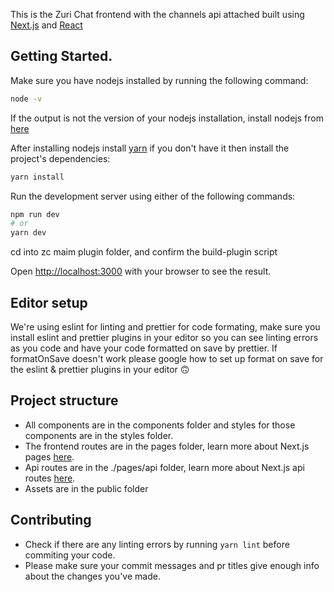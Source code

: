 This is the Zuri Chat frontend with the channels api attached  built using [Next.js](https://nextjs.org/) and [React](https://reactjs.org/)

## Getting Started.

Make sure you have nodejs installed by running the following command:

```bash
node -v
```

If the output is not the version of your nodejs installation, install nodejs from [here](https://nodejs.org/en/download/)

After installing nodejs install [yarn](https://www.npmjs.com/package/yarn) if you don't have it then install the project's dependencies:

```bash
yarn install
```

Run the development server using either of the following commands:

```bash
npm run dev
# or
yarn dev
```
cd into zc maim plugin folder, and confirm the build-plugin script

Open [http://localhost:3000](http://localhost:3000) with your browser to see the result.

## Editor setup

We're using eslint for linting and prettier for code formating, make sure you install eslint and prettier plugins in your editor so you can
see linting errors as you code and have your code formatted on save by prettier. If formatOnSave doesn't work please google how to set up
format on save for the eslint & prettier plugins in your editor 🙃

## Project structure

- All components are in the components folder and styles for those components are in the styles folder.
- The frontend routes are in the pages folder, learn more about Next.js pages [here](https://nextjs.org/docs/basic-features/pages).
- Api routes are in the ./pages/api folder, learn more about Next.js api routes [here](https://nextjs.org/learn/basics/api-routes).
- Assets are in the public folder

## Contributing

- Check if there are any linting errors by running `yarn lint` before commiting your code.
- Please make sure your commit messages and pr titles give enough info about the changes you've made.

